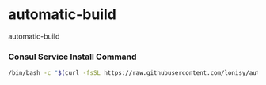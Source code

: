 # automatic-build
automatic-build


### Consul Service Install Command
```bash
/bin/bash -c "$(curl -fsSL https://raw.githubusercontent.com/lonisy/automatic-build/master/consul-cluster/install.sh)"
```
